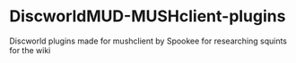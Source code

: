 # DiscworldMUD-MUSHclient-plugins
Discworld plugins made for mushclient by Spookee for researching squints for the wiki
